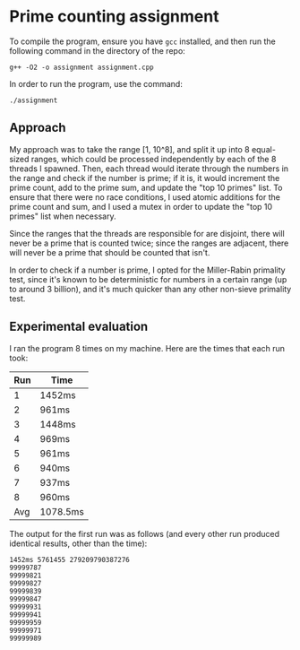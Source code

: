 # Prime counting assignment

To compile the program, ensure you have `gcc` installed, and then run the following command in the directory of the repo:

```
g++ -O2 -o assignment assignment.cpp
```

In order to run the program, use the command:

```
./assignment
```

## Approach

My approach was to take the range [1, 10^8], and split it up into 8 equal-sized ranges, which could be processed independently by each of the 8 threads I spawned. Then, each thread would iterate through the numbers in the range and check if the number is prime; if it is, it would increment the prime count, add to the prime sum, and update the "top 10 primes" list. To ensure that there were no race conditions, I used atomic additions for the prime count and sum, and I used a mutex in order to update the "top 10 primes" list when necessary.

Since the ranges that the threads are responsible for are disjoint, there will never be a prime that is counted twice; since the ranges are adjacent, there will never be a prime that should be counted that isn't.

In order to check if a number is prime, I opted for the Miller-Rabin primality test, since it's known to be deterministic for numbers in a certain range (up to around 3 billion), and it's much quicker than any other non-sieve primality test.

## Experimental evaluation

I ran the program 8 times on my machine. Here are the times that each run took:

| Run | Time       |
|-----|------------|
|   1 | 1452ms     |
|   2 | 961ms      |
|   3 | 1448ms     |
|   4 | 969ms      |
|   5 | 961ms      |
|   6 | 940ms      |
|   7 | 937ms      |
|   8 | 960ms      |
| Avg | 1078.5ms   |

The output for the first run was as follows (and every other run produced identical results, other than the time):

```
1452ms 5761455 279209790387276
99999787
99999821
99999827
99999839
99999847
99999931
99999941
99999959
99999971
99999989
```
